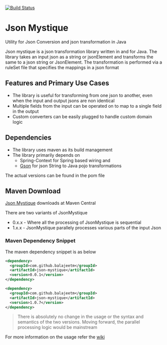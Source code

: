 [![Build Status](https://travis-ci.org/balajeetm/json-mystique.svg?branch=master)](https://travis-ci.org/balajeetm/json-mystique)

# Json Mystique
Utility for Json Conversion and json transformation in Java

Json mystique is a json transformation library written in and for Java. The library takes an input json as a string or jsonElement and transforms the same to a json string or JsonElement.
The transformation is performed via a ruleSet file that specifies the mappings in a json format

## Features and Primary Use Cases
* The library is useful for transforming from one json to another, even when the input and output jsons are non identical
* Multiple fields from the input can be operated on to map to a single field in the output
* Custom converters can be easily plugged to handle custom domain logic

## Dependencies
* The library uses maven as its build management
* The library primarily depends on 
    * Spring-Context for Spring based wiring and 
    * [Gson](https://mvnrepository.com/artifact/com.google.code.gson/gson) for json String to Java pojo transformations

The actual versions can be found in the pom file


## Maven Download

[Json Mystique](http://search.maven.org/#search%7Cgav%7C1%7Cg%3A%22com.github.balajeetm%22%20AND%20a%3A%22json-mystique%22) downloads at Maven Central

There are two variants of JsonMystique
* 0.x.x - Where all the processing of JsonMystique is sequential
* 1.x.x - JsonMystique parallely processes various parts of the input Json

### Maven Dependency Snippet
The maven dependency snippet is as below

```xml
<dependency>
  <groupId>com.github.balajeetm</groupId>
  <artifactId>json-mystique</artifactId>
  <version>0.0.1</version>
</dependency>
```

```xml
<dependency>
  <groupId>com.github.balajeetm</groupId>
  <artifactId>json-mystique</artifactId>
  <version>1.0.7</version>
</dependency>
```

> There is absolutely no change in the usage or the syntax and semantics of the two versions. Moving forward, the parallel processing logic would be mainstream

For more information on the usage refer the [wiki]("https://github.com/balajeetm/json-mystique/wiki")
